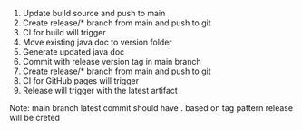 1. Update build source and push to main
2. Create release/* branch from main and push to git
3. CI for build will trigger
4. Move existing java doc to version folder
5. Generate updated java doc
6. Commit with release version tag in main branch
7. Create release/* branch from main and push to git
8. CI for GitHub pages will trigger
9. Release will trigger with the latest artifact

Note: main branch latest commit should have <release-tag>.
based on tag pattern release will be creted